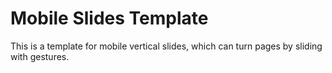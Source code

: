 # Mobile Slides Template
This is a template for mobile vertical slides, which can turn pages by sliding with gestures.
